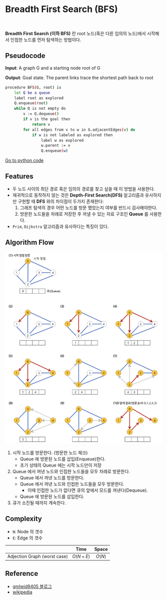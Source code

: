 
# Breadth First Search (BFS)
<p align="center">
<img src = "https://upload.wikimedia.org/wikipedia/commons/4/46/Animated_BFS.gif" alt="">
</p>

**Breadth First Search (이하 BFS)** 란 root 노드(혹은 다른 임의의 노드)에서 시작해서 인접한 노드를 먼저 탐색하는 방법이다. 

## Pseudocode
**Input**: A graph G and a starting node root of G

**Output**: Goal state. The parent links trace the shortest path back to root

```bash
procedure BFS(G, root) is
    let Q be a queue
    label root as explored
    Q.enqueue(root)
    while Q is not empty do
        v := Q.dequeue()
        if v is the goal then
            return v
        for all edges from v to w in G.adjacentEdges(v) do
            if w is not labeled as explored then
                label w as explored
                w.parent := v
                Q.enqueue(w)
```
[Go to python code](./main.py)


## Features
- 두 노드 사이의 최단 경로 혹은 임의의 경로를 찾고 싶을 때 이 방법을 사용한다. 
- 재귀적으로 동작하지 않는 것은 **Depth-First Search(DFS)** 알고리즘과 유사하지만 구현할 때 **DFS** 와의 차이점이 두가지 존재한다: 
    1. 그래프 탐색의 경우 어떤 노드를 방문 했었는지 여부를 반드시 검사해야한다.
    2. 방문한 노드들을 차례로 저장한 후 꺼낼 수 있는 자료 구조인 **Queue** 를 사용한다.
- `Prim`, `Dijkstra` 알고리즘과 유사하다는 특징이 있다.

## Algorithm Flow
<p align="center">
<img src = "./src/BFS.png" alt="">
</p>

1. 시작 노드를 방문한다. (방문한 노드 체크)
    - Queue 에 방문된 노드를 삽입(Enqueue)한다.
    - 초기 상태의 Queue 에는 시작 노드만이 저장
2. Queue 에서 꺼낸 노드와 인접한 노드들을 모두 차례로 방문한다.
    - Queue 에서 꺼낸 노드를 방문한다.
    - Queue 에서 꺼낸 노드와 인접한 노드들을 모두 방문한다.
        - 이때 인접한 노드가 없다면 큐의 앞에서 모드를 꺼낸다(Dequeue).
    - Queue 에 방문된 노드를 삽입한다. 
3. 큐가 소진될 때까지 계속한다.


## Complexity
- `N`: Node 의 갯수
- `E`: Edge 의 갯수

||Time|Space|
|:---|:---:|:---:|
|Adjection Graph (worst case)|$O(N+E)$|$O(N)$|


## Reference
- [gmlwjd9405 블로그](https://gmlwjd9405.github.io/2018/08/15/algorithm-bfs.html) 
- [wikipedia](https://en.wikipedia.org/wiki/Breadth-first_search)